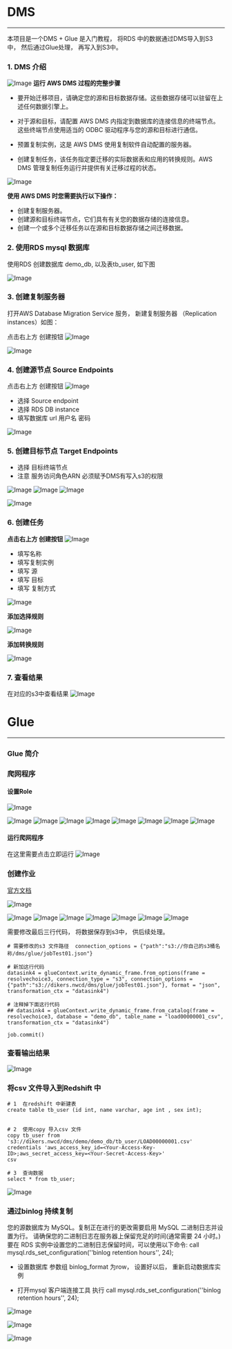 #  DMS
--------------------------------------------
本项目是一个DMS + Glue 是入门教程， 将RDS 中的数据通过DMS导入到S3中， 然后通过Glue处理， 再写入到S3中。 



###  1. DMS 介绍


![Image](https://docs.aws.amazon.com/zh_cn/dms/latest/userguide/images/datarep-Welcome.png)
**运行 AWS DMS 过程的完整步骤**

* 要开始迁移项目，请确定您的源和目标数据存储。这些数据存储可以驻留在上述任何数据引擎上。

* 对于源和目标，请配置 AWS DMS 内指定到数据库的连接信息的终端节点。这些终端节点使用适当的 ODBC 驱动程序与您的源和目标进行通信。

* 预置复制实例，这是 AWS DMS 使用复制软件自动配置的服务器。

* 创建复制任务，该任务指定要迁移的实际数据表和应用的转换规则。AWS DMS 管理复制任务运行并提供有关迁移过程的状态。



![Image](https://docs.aws.amazon.com/zh_cn/dms/latest/userguide/images/datarep-intro-rep-instance1.png)

**使用 AWS DMS 时您需要执行以下操作：**

* 创建复制服务器。
* 创建源和目标终端节点，它们具有有关您的数据存储的连接信息。
* 创建一个或多个迁移任务以在源和目标数据存储之间迁移数据。




### 2. 使用RDS mysql 数据库

使用RDS 创建数据库 demo_db, 以及表tb_user, 如下图

![Image](https://github.com/dikers/aws-architecture-sample/blob/master/etl-dms-glue/image/001.png?raw=true)


### 3. 创建复制服务器

打开AWS Database Migration Service 服务， 新建复制服务器 （Replication instances）如图： 

点击右上方 创建按钮
![Image](https://github.com/dikers/aws-architecture-sample/blob/master/etl-dms-glue/image/002.png?raw=true)

![Image](https://github.com/dikers/aws-architecture-sample/blob/master/etl-dms-glue/image/003.png?raw=true)


### 4. 创建源节点 Source Endpoints

点击右上方 创建按钮
![Image](https://github.com/dikers/aws-architecture-sample/blob/master/etl-dms-glue/image/004.png?raw=true)

- 选择  Source endpoint
- 选择  RDS DB instance
- 填写数据库 url  用户名 密码

![Image](https://github.com/dikers/aws-architecture-sample/blob/master/etl-dms-glue/image/005.png?raw=true)


### 5. 创建目标节点 Target Endpoints

* 选择 目标终端节点
* 注意 服务访问角色ARN  必须赋予DMS有写入s3的权限


![Image](https://github.com/dikers/aws-architecture-sample/blob/master/etl-dms-glue/image/0051.png?raw=true)
![Image](https://github.com/dikers/aws-architecture-sample/blob/master/etl-dms-glue/image/0052.png?raw=true)
![Image](https://github.com/dikers/aws-architecture-sample/blob/master/etl-dms-glue/image/0053.png?raw=true)



![Image](https://github.com/dikers/aws-architecture-sample/blob/master/etl-dms-glue/image/006.png?raw=true)




### 6. 创建任务

**点击右上方 创建按钮**
![Image](https://github.com/dikers/aws-architecture-sample/blob/master/etl-dms-glue/image/012.png?raw=true)



- 填写名称
- 填写复制实例
- 填写 源
- 填写 目标
- 填写 复制方式

![Image](https://github.com/dikers/aws-architecture-sample/blob/master/etl-dms-glue/image/013.png?raw=true)


**添加选择规则**

![Image](https://github.com/dikers/aws-architecture-sample/blob/master/etl-dms-glue/image/014.png?raw=true)


**添加转换规则**

![Image](https://github.com/dikers/aws-architecture-sample/blob/master/etl-dms-glue/image/015.png?raw=true)


### 7. 查看结果

在对应的s3中查看结果
![Image](https://github.com/dikers/aws-architecture-sample/blob/master/etl-dms-glue/image/016.png?raw=true)




#  Glue
---------------------------------------------------


###  Glue 简介



### 爬网程序

#### 设置Role   
![Image](https://github.com/dikers/aws-architecture-sample/blob/master/etl-dms-glue/image/100.png?raw=true)


![Image](https://github.com/dikers/aws-architecture-sample/blob/master/etl-dms-glue/image/101.png?raw=true)
![Image](https://github.com/dikers/aws-architecture-sample/blob/master/etl-dms-glue/image/102.png?raw=true)
![Image](https://github.com/dikers/aws-architecture-sample/blob/master/etl-dms-glue/image/103.png?raw=true)
![Image](https://github.com/dikers/aws-architecture-sample/blob/master/etl-dms-glue/image/104.png?raw=true)
![Image](https://github.com/dikers/aws-architecture-sample/blob/master/etl-dms-glue/image/105.png?raw=true)
![Image](https://github.com/dikers/aws-architecture-sample/blob/master/etl-dms-glue/image/106.png?raw=true)
![Image](https://github.com/dikers/aws-architecture-sample/blob/master/etl-dms-glue/image/107.png?raw=true)
![Image](https://github.com/dikers/aws-architecture-sample/blob/master/etl-dms-glue/image/108.png?raw=true)

####  运行爬网程序
在这里需要点击立即运行 
![Image](https://github.com/dikers/aws-architecture-sample/blob/master/etl-dms-glue/image/109.png?raw=true)





### 创建作业


[官方文档](https://docs.aws.amazon.com/zh_cn/glue/latest/dg/author-job.html)

![Image](https://docs.aws.amazon.com/zh_cn/glue/latest/dg/images/AuthorJob-overview.png)

![Image](https://github.com/dikers/aws-architecture-sample/blob/master/etl-dms-glue/image/120.png?raw=true)
![Image](https://github.com/dikers/aws-architecture-sample/blob/master/etl-dms-glue/image/121.png?raw=true)
![Image](https://github.com/dikers/aws-architecture-sample/blob/master/etl-dms-glue/image/122.png?raw=true)
![Image](https://github.com/dikers/aws-architecture-sample/blob/master/etl-dms-glue/image/123.png?raw=true)
![Image](https://github.com/dikers/aws-architecture-sample/blob/master/etl-dms-glue/image/124.png?raw=true)
![Image](https://github.com/dikers/aws-architecture-sample/blob/master/etl-dms-glue/image/125.png?raw=true)
![Image](https://github.com/dikers/aws-architecture-sample/blob/master/etl-dms-glue/image/126.png?raw=true)


需要修改最后三行代码， 将数据保存到s3中， 供后续处理。 

```
# 需要修改的s3 文件路径  connection_options = {"path":"s3://你自己的s3桶名称/dms/glue/jobTest01.json"}

# 新加这行代码
datasink4 = glueContext.write_dynamic_frame.from_options(frame = resolvechoice3, connection_type = "s3", connection_options = {"path":"s3://dikers.nwcd/dms/glue/jobTest01.json"}, format = "json",  transformation_ctx = "datasink4")

# 注释掉下面这行代码
## datasink4 = glueContext.write_dynamic_frame.from_catalog(frame = resolvechoice3, database = "demo_db", table_name = "load00000001_csv", transformation_ctx = "datasink4")

job.commit()

```



###  查看输出结果
![Image](https://github.com/dikers/aws-architecture-sample/blob/master/etl-dms-glue/image/127.png?raw=true)



### 将csv 文件导入到Redshift 中

```
# 1  在redshift 中新建表
create table tb_user (id int, name varchar, age int , sex int);


# 2  使用copy 导入csv 文件
copy tb_user from 's3://dikers.nwcd/dms/demo/demo_db/tb_user/LOAD00000001.csv'
credentials 'aws_access_key_id=<Your-Access-Key-ID>;aws_secret_access_key=<Your-Secret-Access-Key>'  
csv

# 3  查询数据
select * from tb_user;
```

![Image](https://github.com/dikers/aws-architecture-sample/blob/master/etl-dms-glue/image/300.png?raw=true)



### 通过binlog  持续复制

您的源数据库为 MySQL。复制正在进行的更改需要启用 MySQL 二进制日志并设置为行。
请确保您的二进制日志在服务器上保留充足的时间(通常需要 24 小时。) 要在 RDS 实例中设置您的二进制日志保留时间，可以使用以下命令: call mysql.rds_set_configuration(''binlog retention hours'', 24);

*  设置数据库 参数组 binlog_format 为row， 设置好以后， 重新启动数据库实例

*  打开mysql 客户端连接工具 执行   call mysql.rds_set_configuration(''binlog retention hours'', 24);

 
![Image](https://github.com/dikers/aws-architecture-sample/blob/master/etl-dms-glue/image/203.png?raw=true)

![Image](https://github.com/dikers/aws-architecture-sample/blob/master/etl-dms-glue/image/201.png?raw=true)

![Image](https://github.com/dikers/aws-architecture-sample/blob/master/etl-dms-glue/image/202.png?raw=true)

